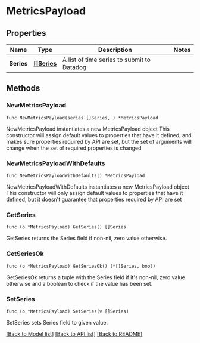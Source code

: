 # MetricsPayload

## Properties

Name | Type | Description | Notes
---- | ---- | ----------- | ------
**Series** | [**[]Series**](Series.md) | A list of time series to submit to Datadog. | 

## Methods

### NewMetricsPayload

`func NewMetricsPayload(series []Series, ) *MetricsPayload`

NewMetricsPayload instantiates a new MetricsPayload object
This constructor will assign default values to properties that have it defined,
and makes sure properties required by API are set, but the set of arguments
will change when the set of required properties is changed

### NewMetricsPayloadWithDefaults

`func NewMetricsPayloadWithDefaults() *MetricsPayload`

NewMetricsPayloadWithDefaults instantiates a new MetricsPayload object
This constructor will only assign default values to properties that have it defined,
but it doesn't guarantee that properties required by API are set

### GetSeries

`func (o *MetricsPayload) GetSeries() []Series`

GetSeries returns the Series field if non-nil, zero value otherwise.

### GetSeriesOk

`func (o *MetricsPayload) GetSeriesOk() (*[]Series, bool)`

GetSeriesOk returns a tuple with the Series field if it's non-nil, zero value otherwise
and a boolean to check if the value has been set.

### SetSeries

`func (o *MetricsPayload) SetSeries(v []Series)`

SetSeries sets Series field to given value.



[[Back to Model list]](../README.md#documentation-for-models) [[Back to API list]](../README.md#documentation-for-api-endpoints) [[Back to README]](../README.md)


